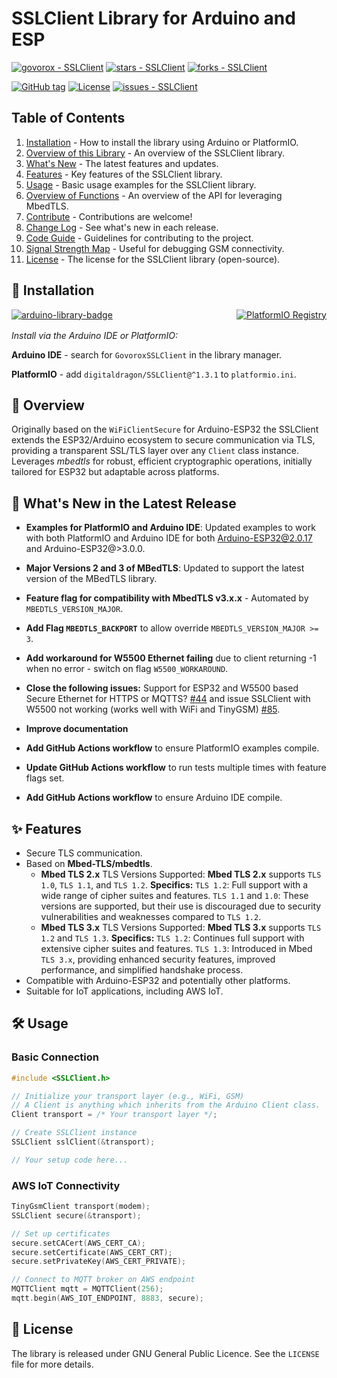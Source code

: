 # SSLClient Library for Arduino and ESP

[![govorox - SSLClient](https://img.shields.io/static/v1?label=govorox&message=SSLClient&color=green&logo=github)](https://github.com/govorox/SSLClient "Go to GitHub repo")
[![stars - SSLClient](https://img.shields.io/github/stars/govorox/SSLClient?style=social)](https://github.com/govorox/SSLClient)
[![forks - SSLClient](https://img.shields.io/github/forks/govorox/SSLClient?style=social)](https://github.com/govorox/SSLClient)

[![GitHub tag](https://img.shields.io/github/tag/govorox/SSLClient?include_prereleases=&sort=semver&color=blue)](https://github.com/govorox/SSLClient/releases/)
[![License](https://img.shields.io/badge/License-MIT-blue)](#license)
[![issues - SSLClient](https://img.shields.io/github/issues/govorox/SSLClient)](https://github.com/govorox/SSLClient/issues)

## Table of Contents

1. [Installation](#-installation) - How to install the library using Arduino or PlatformIO.
2. [Overview of this Library](#-overview) - An overview of the SSLClient library.
3. [What's New](#-whats-new-in-the-latest-release) - The latest features and updates.
4. [Features](#-features) - Key features of the SSLClient library.
5. [Usage](#-usage) - Basic usage examples for the SSLClient library.
6. [Overview of Functions](docs/FUNCTIONS.md) - An overview of the API for leveraging MbedTLS.
7. [Contribute](docs/CONTRIBUTING.md) - Contributions are welcome!
8. [Change Log](docs/CHANGELOG.md) - See what's new in each release.
9. [Code Guide](docs/CODEGUIDE.md) - Guidelines for contributing to the project.
10. [Signal Strength Map](docs/RSSI.md) - Useful for debugging GSM connectivity.
11. [License](#-license) - The license for the SSLClient library (open-source).

## 🔧 Installation

<div style="display: flex; align-items: center; justify-content: space-between; margin-bottom: 1rem;">
  <a href="https://www.arduinolibraries.info/libraries/govorox-ssl-client" title="Go to Arduino Libraries">
    <img src="https://img.shields.io/static/v1?label=Arduino%20Libraries&message=GovoroxSSLClient&color=orange&logo=arduino" alt="arduino-library-badge">
  </a>
  <a href="https://registry.platformio.org/libraries/digitaldragon/SSLClient" title="Go to PlatformIO Registry">
    <img src="https://badges.registry.platformio.org/packages/digitaldragon/library/SSLClient.svg" alt="PlatformIO Registry">
  </a>
</div>

*Install via the Arduino IDE or PlatformIO:*

**Arduino IDE** - search for `GovoroxSSLClient` in the library manager.

**PlatformIO** - add `digitaldragon/SSLClient@^1.3.1` to `platformio.ini`.

## 🚀 Overview

Originally based on the `WiFiClientSecure` for Arduino-ESP32 the SSLClient extends the ESP32/Arduino ecosystem to secure communication via TLS, providing a transparent SSL/TLS layer over any `Client` class instance. Leverages *mbedtls* for robust, efficient cryptographic operations, initially tailored for ESP32 but adaptable across platforms.

## 🌟 What's New in the Latest Release

- **Examples for PlatformIO and Arduino IDE**: Updated examples to work with both PlatformIO and Arduino IDE for both Arduino-ESP32@2.0.17 and Arduino-ESP32@>3.0.0.

- **Major Versions 2 and 3 of MBedTLS**: Updated to support the latest version of the MBedTLS library.  

- **Feature flag for compatibility with MbedTLS v3.x.x** - Automated by `MBEDTLS_VERSION_MAJOR`.

- **Add Flag `MBEDTLS_BACKPORT`** to allow override `MBEDTLS_VERSION_MAJOR >= 3`.

- **Add workaround for W5500 Ethernet failing** due to client returning -1 when no error - switch on flag `W5500_WORKAROUND`.

- **Close the following issues:** Support for ESP32 and W5500 based Secure Ethernet for HTTPS or MQTTS? [#44](https://github.com/govorox/SSLClient/issues/85) and issue SSLClient with W5500 not working (works well with WiFi and TinyGSM) [#85](https://github.com/govorox/SSLClient/issues/85).

- **Improve documentation**

- **Add GitHub Actions workflow** to ensure PlatformIO examples compile.

- **Update GitHub Actions workflow** to run tests multiple times with feature flags set.

- **Add GitHub Actions workflow** to ensure Arduino IDE compile.

## ✨ Features

- Secure TLS communication.
- Based on **Mbed-TLS/mbedtls**.
  - **Mbed TLS 2.x**
    TLS Versions Supported: **Mbed TLS 2.x** supports `TLS 1.0`, `TLS 1.1`, and `TLS 1.2`.
    **Specifics:**
    `TLS 1.2`: Full support with a wide range of cipher suites and features.
    `TLS 1.1` and `1.0`: These versions are supported, but their use is discouraged due to security vulnerabilities and weaknesses compared to `TLS 1.2`.
  - **Mbed TLS 3.x**
    TLS Versions Supported: **Mbed TLS 3.x** supports `TLS 1.2` and `TLS 1.3`.
    **Specifics:**
    `TLS 1.2`: Continues full support with extensive cipher suites and features.
    `TLS 1.3`: Introduced in Mbed `TLS 3.x`, providing enhanced security features, improved performance, and simplified handshake process.
- Compatible with Arduino-ESP32 and potentially other platforms.
- Suitable for IoT applications, including AWS IoT.

## 🛠 Usage

### Basic Connection

```cpp
#include <SSLClient.h>

// Initialize your transport layer (e.g., WiFi, GSM)
// A Client is anything which inherits from the Arduino Client class.
Client transport = /* Your transport layer */;

// Create SSLClient instance
SSLClient sslClient(&transport);

// Your setup code here...
```

### AWS IoT Connectivity

```cpp
TinyGsmClient transport(modem);
SSLClient secure(&transport);

// Set up certificates
secure.setCACert(AWS_CERT_CA);
secure.setCertificate(AWS_CERT_CRT);
secure.setPrivateKey(AWS_CERT_PRIVATE);

// Connect to MQTT broker on AWS endpoint
MQTTClient mqtt = MQTTClient(256);
mqtt.begin(AWS_IOT_ENDPOINT, 8883, secure);
```

## 📄 License

The library is released under GNU General Public Licence. See the `LICENSE` file for more details.
